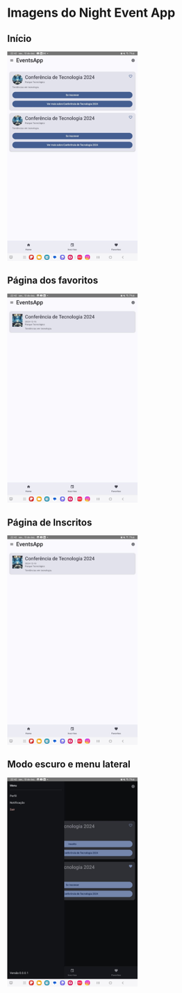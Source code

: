 # Imagens do Night Event App


## Início
<img src="./img-1.jpeg" alt="home" width="300">

## Página dos favoritos
<img src="./img-3.jpeg" alt="papagaio-page" width="300">

## Página de Inscritos
<img src="./img-2.jpeg" alt="papagaio-page" width="300">

## Modo escuro e menu lateral
<img src="./img-4.jpeg" alt="papagaio-page" width="300">

